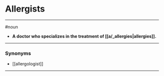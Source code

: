 # Allergists
---
#noun
- **A doctor who specializes in the treatment of [[a/_allergies|allergies]].**
---
### Synonyms
- [[allergologist]]
---
